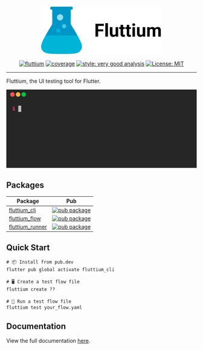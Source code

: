 <p align="center">
<img src="https://raw.githubusercontent.com/wolfenrain/fluttium/main/assets/fluttium_full.png" height="125" alt="fluttium logo" />
</p>

<p align="center">
<a href="https://github.com//wolfenrain/fluttium/actions"><img src="https://github.com//wolfenrain/fluttium/workflows/fluttium/badge.svg" alt="fluttium"></a>
<a href="https://github.com//wolfenrain/fluttium/actions"><img src="https://raw.githubusercontent.com/wolfenrain/fluttium/main/coverage_badge.svg" alt="coverage"></a>
<a href="https://pub.dev/packages/very_good_analysis"><img src="https://img.shields.io/badge/style-very_good_analysis-B22C89.svg" alt="style: very good analysis"></a>
<a href="https://opensource.org/licenses/MIT"><img src="https://img.shields.io/badge/license-MIT-purple.svg" alt="License: MIT"></a>
</p>

---

Fluttium, the UI testing tool for Flutter.

![Fluttium Demo][fluttium_demo]

## Packages

| Package                                                                                        | Pub                                                                                                       |
| ---------------------------------------------------------------------------------------------- | --------------------------------------------------------------------------------------------------------- |
| [fluttium_cli](https://github.com/wolfenrain/fluttium/tree/master/packages/fluttium_cli)       | [![pub package](https://img.shields.io/pub/v/fluttium_cli.svg)](https://pub.dev/packages/fluttium_cli)    |
| [fluttium_flow](https://github.com/wolfenrain/fluttium/tree/master/packages/fluttium_flow)     | [![pub package](https://img.shields.io/pub/v/fluttium_cli.svg)](https://pub.dev/packages/fluttium_flow)   |
| [fluttium_runner](https://github.com/wolfenrain/fluttium/tree/master/packages/fluttium_runner) | [![pub package](https://img.shields.io/pub/v/fluttium_cli.svg)](https://pub.dev/packages/fluttium_runner) |

## Quick Start

```shell
# 📦 Install from pub.dev
flutter pub global activate fluttium_cli

# 🖥 Create a test flow file
fluttium create ??

# 🧪 Run a test flow file
fluttium test your_flow.yaml
```

## Documentation

View the full documentation [here](https://fluttium.dev/).

[fluttium_demo]: https://raw.githubusercontent.com/wolfenrain/fluttium/main/docs/static/img/hero.gif